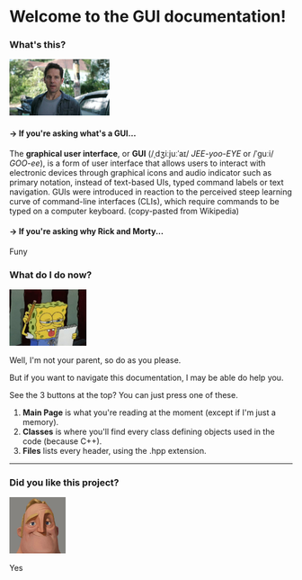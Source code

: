 # Welcome to the GUI documentation!

### What's this?

<img src="WhatHappenedHere.jpg" alt="-" height="100px">

#### -> If you're asking what's a GUI...

The **graphical user interface**, or **GUI** (/ˌdʒiːjuːˈaɪ/ *JEE-yoo-EYE* or /ˈɡuːi/ *GOO-ee*), is a form of user interface that allows users to interact with electronic devices through graphical icons and audio indicator such as primary notation, instead of text-based UIs, typed command labels or text navigation. GUIs were introduced in reaction to the perceived steep learning curve of command-line interfaces (CLIs), which require commands to be typed on a computer keyboard. (copy-pasted from Wikipedia)

#### -> If you're asking why Rick and Morty...

Funy

### What do I do now?

<img src="ThinkingTap.png" alt="-" height="100px">

Well, I'm not your parent, so do as you please.

But if you want to navigate this documentation, I may be able do help you.

See the 3 buttons at the top? You can just press one of these.

1. **Main Page** is what you're reading at the moment (except if I'm just a memory).
2. **Classes** is where you'll find every class defining objects used in the code (because C++).
3. **Files** lists every header, using the .hpp extension.

---

### Did you like this project?

<img src="ThoseWhoDontKnows.png" alt="-" height="100px">

Yes
